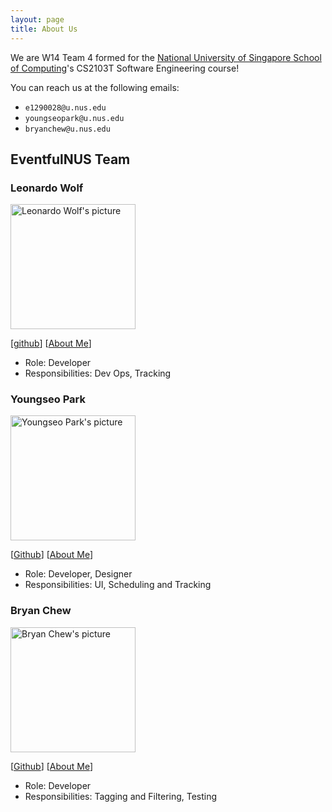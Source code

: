 ```yaml
---
layout: page
title: About Us
---
```


We are W14 Team 4 formed for the [National University of Singapore School of Computing](https://www.comp.nus.edu.sg)'s
CS2103T Software Engineering course!

You can reach us at the following emails:
- `e1290028@u.nus.edu`
- `youngseopark@u.nus.edu`
- `bryanchew@u.nus.edu`

## EventfulNUS Team

### Leonardo Wolf

<img src="https://ay2425s1-cs2103t-w14-4.github.io/tp/images/leowolf275.png" alt="Leonardo Wolf's picture" width="200px" />

[[github](https://github.com/leowolf275)]
[[About Me](team/leowolf275.md)]

* Role: Developer 
* Responsibilities: Dev Ops, Tracking

### Youngseo Park

<img src="https://ay2425s1-cs2103t-w14-4.github.io/tp/images/youngseopark05.png" alt="Youngseo Park's picture" width="200px" />

[[Github](http://github.com/youngseopark05)]
[[About Me](team/youngseopark05.md)]

* Role: Developer, Designer
* Responsibilities: UI, Scheduling and Tracking

### Bryan Chew

<img src="https://ay2425s1-cs2103t-w14-4.github.io/tp/images/bryanjhc.png" alt="Bryan Chew's picture" width="200px" />

[[Github](http://github.com/bryanjhc)]
[[About Me](team/bryanjhc.md)]

* Role: Developer
* Responsibilities: Tagging and Filtering, Testing
